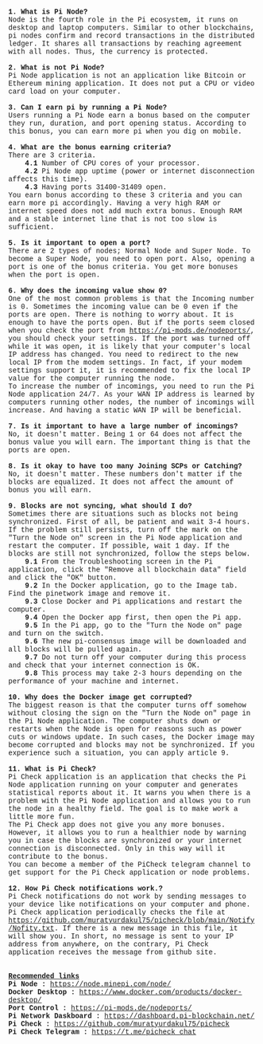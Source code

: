 <html>

<head>
<meta http-equiv="Content-Language" content="tr">
<meta http-equiv="Content-Type" content="text/html; charset=windows-1254">
</head>

<body>

<p><font face="Courier New"><b>1. What is Pi Node?</b><br>
Node is the fourth role in the Pi ecosystem, it runs on desktop and laptop 
computers. Similar to other blockchains, pi nodes confirm and record 
transactions in the distributed ledger. It shares all transactions by reaching 
agreement with all nodes. Thus, the currency is protected.<br>
<br>
<b>2. What is not Pi Node?</b><br>
Pi Node application is not an application like Bitcoin or Ethereum mining 
application. It does not put a CPU or video card load on your computer.<br>
<br>
<b>3. Can I earn pi by running a Pi Node?</b><br>
Users running a Pi Node earn a bonus based on the computer they run, duration, 
and port opening status. According to this bonus, you can earn more pi when you 
dig on mobile.<br>
<br>
<b>4. What are the bonus earning criteria?</b><br>
There are 3 criteria.<br>
<b>&nbsp;&nbsp;&nbsp; 4.1 </b>Number of CPU cores of your processor.<br>
&nbsp;&nbsp;&nbsp; <b>4.2</b> Pi Node app uptime (power or internet 
disconnection affects this time).<br>
&nbsp;&nbsp;&nbsp; <b>4.3</b> Having ports 31400-31409 open.<br>
You earn bonus according to these 3 criteria and you can earn more pi 
accordingly. Having a very high RAM or internet speed does not add much extra 
bonus. Enough RAM and a stable internet line that is not too slow is sufficient.<br>
<br>
<b>5. Is it important to open a port?<br>
</b>There are 2 types of nodes; Normal Node and Super Node. To become a Super 
Node, you need to open port. Also, opening a port is one of the bonus 
criteria. You get more bonuses when the port is open.<br>
<br>
<b>6. Why does the incoming value show 0?<br>
</b>One of the most common problems is that the Incoming number is 0. Sometimes 
the incoming value can be 0 even if the ports are open. There is nothing to 
worry about. It is enough to have the ports open. But if the ports seem closed 
when you check the port from 
<a target="_blank" href="https://pi-mods.de/nodeports/">https://pi-mods.de/nodeports/</a>, you should check your settings. If the port 
was turned off while it was open, it is likely that your computer's local IP 
address has changed. You need to redirect to the new local IP from the modem 
settings. In fact, if your modem settings support it, it is recommended to fix 
the local IP value for the computer running the node.<br>
To increase the number of incomings, you need to run the Pi Node application 
24/7. As your WAN IP address is learned by computers running other nodes, the 
number of incomings will increase. And having a static WAN IP will be 
beneficial.<br>
<br>
<b>7. Is it important to have a large number of incomings?<br>
</b>No, it doesn't matter. Being 1 or 64 does not affect the bonus value you 
will earn. The important thing is that the ports are open.<br>
<br>
<b>8. Is it okay to have too many Joining SCPs or Catching?<br>
</b>No, it doesn't matter. These numbers don't matter if the blocks are 
equalized. It does not affect the amount of bonus you will earn.<br>
<br>
<b>9. Blocks are not syncing, what should I do?<br>
</b>Sometimes there are situations such as blocks not being synchronized. First 
of all, be patient and wait 3-4 hours. If the problem still persists, turn off 
the mark on the &quot;Turn the Node on&quot; screen in the Pi Node application and restart 
the computer. If possible, wait 1 day. If the blocks are still not 
synchronized, follow the steps below.<br>
&nbsp;&nbsp;&nbsp; <b>9.1</b> From the Troubleshooting screen in the Pi 
application, click the &quot;Remove all blockchain data&quot; field and click the &quot;OK&quot; 
button.<br>
&nbsp;&nbsp;&nbsp; <b>9.2</b> In the Docker application, go to the Image tab. 
Find the pinetwork image and remove it.<br>
&nbsp;&nbsp;&nbsp; <b>9.3</b> Close Docker and Pi applications and restart the 
computer.<br>
&nbsp;&nbsp;&nbsp; <b>9.4</b> Open the Docker app first, then open the Pi app.<br>
&nbsp;&nbsp;&nbsp; <b>9.5</b> In the Pi app, go to the &quot;Turn the Node on&quot; page 
and turn on the switch.<br>
&nbsp;&nbsp;&nbsp; <b>9.6</b> The new pi-consensus image will be downloaded and 
all blocks will be pulled again.<br>
&nbsp;&nbsp;&nbsp; <b>9.7</b> Do not turn off your computer during this process 
and check that your internet connection is OK.<br>
&nbsp;&nbsp;&nbsp; <b>9.8</b> This process may take 2-3 hours depending on the 
performance of your machine and internet.<br>
<br>
<b>10. Why does the Docker image get corrupted?<br>
</b>The biggest reason is that the computer turns off somehow without closing 
the sign on the &quot;Turn the Node on&quot; page in the Pi Node application. The computer 
shuts down or restarts when the Node is open for reasons such as power cuts or 
windows update. In such cases, the Docker image may become corrupted and blocks 
may not be synchronized. If you experience such a situation, you can apply 
article 9.<br>
<br>
<b>11. What is Pi Check?</b><br>
Pi Check application is an application that checks the Pi Node application 
running on your computer and generates statistical reports about it. It warns 
you when there is a problem with the Pi Node application and allows you to run 
the node in a healthy field. The goal is to make work a little more fun. <br>
The Pi Check app does not give you any more bonuses. However, it allows you to 
run a healthier node by warning you in case the blocks are synchronized or your 
internet connection is disconnected. Only in this way will it contribute to the 
bonus. <br>
You can become a member of the PiCheck telegram channel to get support for the 
Pi Check application or node problems.<br>
<br>
<b>12. How Pi Check notifications work.?</b><br>
Pi Check notifications do not work by sending messages to your device like notifications on your computer and phone. 
Pi Check application periodically checks the file at <a target="_blank" href="https://github.com/muratyurdakul75/picheck/blob/main/Notify/Nofity.txt">https://github.com/muratyurdakul75/picheck/blob/main/Notify/Nofity.txt</a>. If there is a new message in this file, it will show you. 
In short, no message is sent to your IP address from anywhere, on the contrary, Pi Check application receives the message from github site.
<br>
<br>
<br>
<u><b>Recommended links</b></u><br>
<b>Pi Node :</b> <a target="_blank" href="https://node.minepi.com/node/">https://node.minepi.com/node/</a><br>
<b>Docker Desktop :</b>
<a target="_blank" href="https://www.docker.com/products/docker-desktop/">https://www.docker.com/products/docker-desktop/</a><br>
<b>Port Control :</b> <a target="_blank" href="https://pi-mods.de/nodeports/">https://pi-mods.de/nodeports/</a><br>
<b>Pi Network Daskboard :</b> 
<a target="_blank" href="https://dashboard.pi-blockchain.net/">https://dashboard.pi-blockchain.net/</a><br>
<b>Pi Check :</b> 
<a target="_blank" href="https://github.com/muratyurdakul75/picheck">https://github.com/muratyurdakul75/picheck</a><br>
<b>Pi Check Telegram :</b> <a target="_blank" href="https://t.me/picheck_chat">https://t.me/picheck_chat</a><br>
<br>
<br>
&nbsp;</font></p>

</body>

</html>
